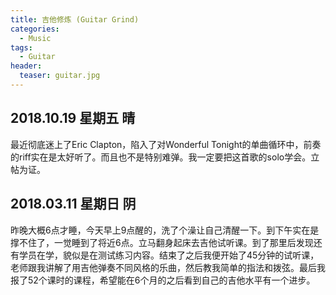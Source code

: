 ```yaml
---
title: 吉他修炼 (Guitar Grind)
categories:
  - Music
tags:
  - Guitar
header:
  teaser: guitar.jpg
---
```


## 2018.10.19 星期五 晴
最近彻底迷上了Eric Clapton，陷入了对Wonderful Tonight的单曲循环中，前奏的riff实在是太好听了。而且也不是特别难弹。我一定要把这首歌的solo学会。立帖为证。

## 2018.03.11 星期日 阴
昨晚大概6点才睡，今天早上9点醒的，洗了个澡让自己清醒一下。到下午实在是撑不住了，一觉睡到了将近6点。立马翻身起床去吉他试听课。到了那里后发现还有学员在学，貌似是在测试练习内容。结束了之后我便开始了45分钟的试听课，老师跟我讲解了用吉他弹奏不同风格的乐曲，然后教我简单的指法和拨弦。最后我报了52个课时的课程，希望能在6个月的之后看到自己的吉他水平有一个进步。

<!-- ## 2016 - 2018
中间过了好久，吉他的练习也是断断续续的进行。因为我买的第一把吉他是二手的，bridge已经浮起来了，每弹一次，吉他的弦就不准了。再加上自学的效率和动力实在是低，所以学了一年多，还是只会几个基本的和弦转换，而且手指至今还是特别僵硬，一点都打不开。我不想就这样放弃啊，我想要学会吉他，我想要想Ed Sheeran一样弹琴。

## 2016.06.05 星期日 晴

今天练的是D，A，E和弦的转换，一边看Ed的Wembley演唱会一遍练，感觉特别带劲。

## 2016.06.03 星期五 晴
买了吉他也有5个月了，可是还是没有一丝长进。一是自己练得实在是太少，二是没有好的系统的学习资源。这周找到了一个蛮好的学吉他的网站，打算用2个月的时间把beginer教程学完。 -->